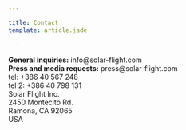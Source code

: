 ```yaml
---

title: Contact
template: article.jade

---
```


<div>
<strong>General inquiries:</strong> info@solar-flight.com
</div>
<div>
<strong>Press and media requests:</strong> press@solar-flight.com
</div>
<div>
tel: +386 40 567 248
</div>
<div>
tel 2: +386 40 798 131
</div>

<div>
Solar Flight Inc.<br />
2450 Montecito Rd.<br />
Ramona, CA  92065<br />
USA
</div>
